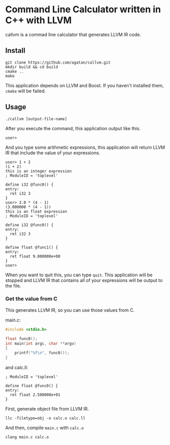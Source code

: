 # Command Line Calculator written in C++ with LLVM
callvm is a commad line calculator that generates LLVM IR code.

## Install
```
git clone https://github.com/agatan/callvm.git
mkdir build && cd build
cmake ..
make
```

This application depends on LLVM and Boost. If you haven't installed them, `cmake` will be failed.

## Usage
```
./callvm [output-file-name]
```
After you execute the command, this application output like this.
```
user>
```

And you type some arithmetic expressions, this application will return LLVM IR that include the value of your expressions.

```
user> 1 + 2
(1 + 2)
this is an integer expression
; ModuleID = 'toplevel'

define i32 @func0() {
entry:
  ret i32 3
}
user> 3.0 * (4 - 1)
(3.000000 * (4 - 1))
this is an float expression
; ModuleID = 'toplevel'

define i32 @func0() {
entry:
  ret i32 3
}

define float @func1() {
entry:
  ret float 9.000000e+00
}
user>
```

When you want to quit this, you can type `quit`.
This application will be stopped and LLVM IR that contains all of your expressions will be output to the file.

### Get the value from C
This generates LLVM IR, so you can use those values from C.

main.c:
```c
#include <stdio.h>

float func0();
int main(int argc, char **argv)
{
    printf("%f\n", func0());
}
```

and calc.ll:
```
; ModuleID = 'toplevel'

define float @func0() {
entry:
  ret float 2.500000e+01
}
```

First, generate object file from LLVM IR.
```
llc -filetype=obj -o calc.o calc.ll
```
And then, compile `main.c` with `calc.o`
```
clang main.c calc.o
```
